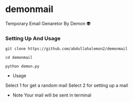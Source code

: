 # demonmail
Temporary Email Genaretor By Demon 👽

### Setting Up And Usage
`git clone https://github.com/abdullahalemon2/demonmail`

`cd demonmail`

`python demon.py`

* Usage

Select 1 for get a random mail
Select 2 for setting up a mail
* Note
Your mail will be sent in terminal

